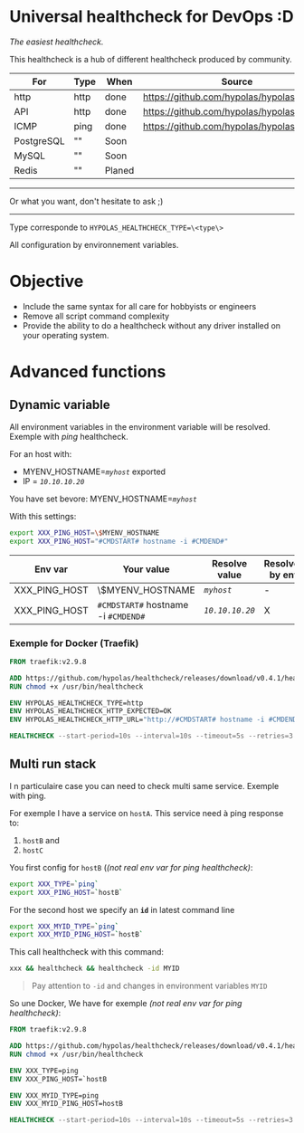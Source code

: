 # Universal healthcheck for DevOps :D

*The easiest healthcheck.*

This healthcheck is a hub of different healthcheck produced by community.

| For | Type | When | Source |
|---|---|---|---|
| http | http | done | https://github.com/hypolas/hypolashlckhttp
| API | http | done | https://github.com/hypolas/hypolashlckhttp
| ICMP | ping | done | https://github.com/hypolas/hypolashlckping
| PostgreSQL | "" | Soon | 
| MySQL | "" | Soon | 
| Redis | "" | Planed | 

____
Or what you want, don't hesitate to ask ;)
____

Type corresponde to `HYPOLAS_HEALTHCHECK_TYPE=\<type\>`

All configuration by environnement variables.

# Objective

- Include the same syntax for all care for hobbyists or engineers
- Remove all script command complexity
- Provide the ability to do a healthcheck without any driver installed on your operating system.

# Advanced functions

## Dynamic variable

All environment variables in the environment variable will be resolved. Exemple with *ping* healthcheck.

For an host with:
- MYENV_HOSTNAME=*`myhost`* exported
- IP = *`10.10.10.20`*

You have set bevore:
MYENV_HOSTNAME=*`myhost`*

With this settings:
```bash
export XXX_PING_HOST=\$MYENV_HOSTNAME
export XXX_PING_HOST="#CMDSTART# hostname -i #CMDEND#"
```

| Env var | Your value | Resolve value | Resolved by env | Resolved by CMD |
|---|---|---|---| --- |
| XXX_PING_HOST | \\$MYENV_HOSTNAME | *`myhost`* | - | X |
| XXX_PING_HOST | `#CMDSTART#` hostname -i `#CMDEND#` | *`10.10.10.20`* | X | - |


### Exemple for Docker (Traefik)

```Dockerfile
FROM traefik:v2.9.8

ADD https://github.com/hypolas/healthcheck/releases/download/v0.4.1/healthcheck_hpl-linux-amd64 /usr/bin/healthcheck
RUN chmod +x /usr/bin/healthcheck

ENV HYPOLAS_HEALTHCHECK_TYPE=http
ENV HYPOLAS_HEALTHCHECK_HTTP_EXPECTED=OK
ENV HYPOLAS_HEALTHCHECK_HTTP_URL="http://#CMDSTART# hostname -i #CMDEND#:8082/ping"

HEALTHCHECK --start-period=10s --interval=10s --timeout=5s --retries=3 CMD healthcheck
```

## Multi run stack

I n particulaire case you can need to check multi same service. Exemple with ping.

For exemple I have a service on `hostA`. This service need à ping response to:

  1. `hostB` and
  2. `hostC`


You first config for `hostB` (*(not real env var for ping healthcheck)*:
 ```bash
 export XXX_TYPE=`ping`
 export XXX_PING_HOST=`hostB`
 ```

For the second host we specify an **`id`** in latest command line
 ```bash
 export XXX_MYID_TYPE=`ping`
 export XXX_MYID_PING_HOST=`hostB`
 ```

 This call healthcheck with this command:
 ```bash
 xxx && healthcheck && healthcheck -id MYID
 ```

> Pay attention to `-id` and changes in environment variables `MYID`

So une Docker, We have for exemple *(not real env var for ping healthcheck)*:

```Dockerfile
FROM traefik:v2.9.8

ADD https://github.com/hypolas/healthcheck/releases/download/v0.4.1/healthcheck_hpl-linux-amd64 /usr/bin/healthcheck
RUN chmod +x /usr/bin/healthcheck

ENV XXX_TYPE=ping
ENV XXX_PING_HOST=`hostB

ENV XXX_MYID_TYPE=ping
ENV XXX_MYID_PING_HOST=hostB

HEALTHCHECK --start-period=10s --interval=10s --timeout=5s --retries=3 CMD healthcheck && healthcheck -id MYID
```
